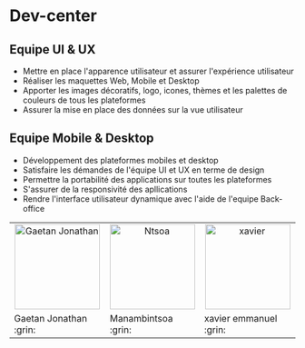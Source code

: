 # Dev-center

## Equipe UI & UX
- Mettre en place l'apparence utilisateur et assurer l'expérience utilisateur
- Réaliser les maquettes Web, Mobile et Desktop
- Apporter les images décoratifs, logo, icones, thèmes et les palettes de couleurs de tous les plateformes
- Assurer la mise en place des données sur la vue utilisateur

## Equipe Mobile & Desktop
- Développement des plateformes mobiles et desktop
- Satisfaire les démandes de l'équipe UI et UX en terme de design
- Permettre la portabilité des applications sur toutes les plateformes
- S'assurer de la responsivité des apllications
- Rendre l'interface utilisateur dynamique avec l'aide de l'equipe Back-office



<table>
 <tr>
    <td align="center"><a href="https://gaetan1903.github.com"><img src="https://avatars0.githubusercontent.com/u/43904633?s=460&v=4" width="150px;" height="150px;" alt="Gaetan Jonathan"/> </td>
     <td align="center"><a href="https://ntsoa2112.github.com"><img src="https://avatars2.githubusercontent.com/u/49555661?s=460&v=4" width="150px;" height="150px;" alt="Ntsoa"/> </td>
 <td align="center"><a href="https://xavier-001.github.com"><img src="https://avatars1.githubusercontent.com/u/74898540?s=400&u=fc996a0de289f19a312112aa69a61fe31c250d21&v=4" width="150px;" height="150px;" alt="xavier"/> </td>
 </tr>
 <tr>

  <td> Gaetan Jonathan :grin: </td>
  <td> Manambintsoa :grin: </td>
  <td> xavier emmanuel :grin: </td>

 </tr>
</table>
